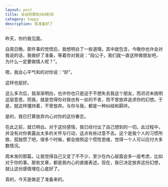 ```yaml
---
layout: post
title: 谈谈刚需和360影视
category: happy
description: 我准备好了
---
```


昨天，你约我见面。

自周日晚，那件事的觉悟后，我想明白了一些道理。其中就包含，今晚你也许会对我说的话，我做好了准备，等着你对我说：“段公子，我们就一直这样做朋友吧，为什么一定要做情人呢？”。

嗯，我会心平气和的对你说：“好”。

这样也挺好。

这么多次后，我渐渐明白，也许你也只是迫于不想失去我这个朋友，而迟迟未挑明这层意思。而我，就是觉得你对我也有一丝的不舍，而不曾放弃追求你的幻想。于是，就这样僵持着，不曾放弃。与你与我，都是一种纠结和羁绊。

是的，我已打算放弃内心对你的这份眷恋。

在此之前，就已明白。对于这份感情，我已经付出了自己想到的一切。此过程中，并没有对你表露出太多的关怀与行动，这点有些过意不去。这个是我个人的习惯所致，孤独惯了吧，很多个时候，都会按照这个惯性思维，觉得一个人可以应付大多数情况。

周末发的那篇，让我觉得自己又变了不不少，至少在内心层面会多一层考虑，比如对于你的事。那些文章，都是我内心的直接表述。现在，我已决定放弃这份幻想，就让这份感情埋在心底好了。

真的，今天是做足了准备来的。
